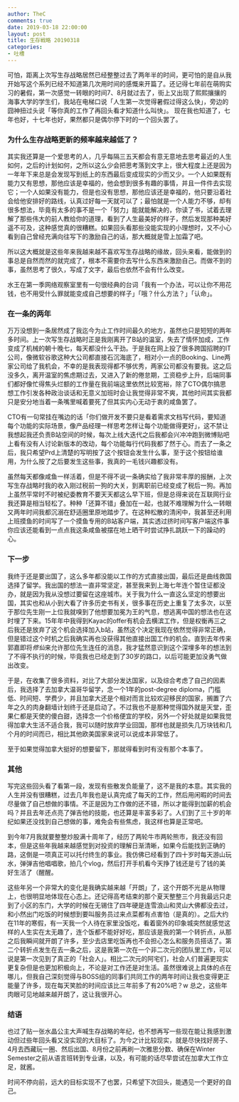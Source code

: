 ```yaml
---
author: TheC
comments: true
date: 2019-03-18 22:00:00
layout: post
title: 生存戦略 20190318
categories:
- 吐槽
---
```


可怕，距离上次写生存战略居然已经整整过去了两年半的时间，更可怕的是自从我开始写这个系列已经不知道第几次用时间的感慨来开篇了。还记得七年前在萌购实习的暑假，第一次感觉一转眼的时间7、8月就过去了，街上又出现了熙熙攘攘的海事大学的学生们，我站在电梯口说「人生第一次觉得暑假过得这么快」，旁边的囧神扭过头说「等你真的工作了再回头看才知道什么叫快」。
现在我也知道了，七年也好，十七年也好，果然都只是偶尔停下时的一个回头罢了。


### 为什么生存战略更新的频率越来越低了？

其实我还算是一个爱思考的人，几乎每隔三五天都会有意无意地去思考最近的人生如何，之后的计划如何，之所以这么少会把思考落到文字上，很大程度上还是因为一年年下来总是会发现写到纸上的东西最后变成现实的少而又少。一个人如果既有能力又有思想，那他应该是幸福的，他会想到很多有趣的事情，并且一件件去实现它；一个人如果没有能力，但是也没有思想，那他应该还是幸福的，他只要沿着社会给他安排好的路线，认真过好每一天就可以了；最怕就是一个人能力不够，却有很多想法，毕竟有太多的事不是一个「努力」能就能解决的，你读了书，试着去理解了那些伟大的前人教给你的道理，看到了人生最美好的样子，然后发现那种美好遥不可及，这种感觉真的很糟糕。如果回头看那些没能实现的小理想时，又不小心看到自己曾经充满向往写下的激励自己的话，那大概就是雪上加霜了吧。

所以这大概就是这些年来我越来越不喜欢写生存战略的缘故，回头来看，能做到的事总是自然而然的就完成了，根本不需要你去写什么东西来激励自己。而做不到的事，虽然思考了很久，写成了文字，最后也依然不会有什么改变。

水王在第一季网络观察室里有一句很经典的台词「我有一个办法，可以让你不用花钱，也不用受什么罪就能变成自己想要的样子」「哦？什么方法？」「认命」。


### 在一条的两年

万万没想到一条居然成了我迄今为止工作时间最久的地方，虽然也只是短短的两年多时间。上一次写生存战略时正是我刚离开了B站的温室，失去了情怀加成，工作变成了机械的朝十晚七，每天都没什么干劲。于是我在网上投了很多跨国招聘的IT公司，像微软谷歌这种大公司都直接石沉海底了，相对小一点的Booking、Line两家公司给了我机会，不幸的是我表现得都不够优秀，两家公司都没有要我。这之后没多久，离开温室的焦虑期过去，又进入了新的倦怠期，工资稳步上升，后端同事们都好像忙得焦头烂额的工作量在我前端这里依然比较宽裕，除了CTO偶尔搞思想工作引发各种政治谈话和无意义加班时会让我觉得非常不爽，其他时间其实我都只是安分地当着一条嘴里喊着要死了但其实内心无动于衷的咸鱼罢了。

CTO有一句常挂在嘴边的话「你们做开发不要只是看着需求文档写代码，要知道每个功能的实际场景，像产品经理一样思考怎样让每个功能做得更好」，这不禁让我想起我还负责B站空间的时候，每次上线大迭代之后我都会兴冲冲跑到微博贴吧上看有没有人讨论新版本的改动，每个功能每行代码我都了然于心。而去了一条之后，我只希望Prd上清楚的写明按了这个按钮会发生什么事，至于这个按钮给谁用，为什么按了之后要发生这些事，我真的一毛钱兴趣都没有。

虽然每天都像咸鱼一样活着，但是不得不说一条确实给了我非常丰厚的报酬，上次写生存战略时我的收入刚过税前一狗的大关，到离职前已经变成了税后一狗。再加上虽然平常时不时被纪委教育不要天天都这么早下班，但是总得来说在互联网行业我还算是相当轻松了。种种「还算不错」叠加在一起，也就不难理解为什么一转眼又两年时间我都沉溺在舒适圈里原地踏步了。在这种松散的清闲中，我甚至还利用上班摸鱼的时间写了一个摸鱼专用的B站客户端，其实透过挤时间写客户端这件事你应该还能看到一点点我这条咸鱼被摆在地上晒干时尝试挣扎跳跃一下的躁动的心。


### 下一步

我终于还是要出国了，这么多年都没能以工作的方式直接出国，最后还是曲线救国选择了留学。我出国的想法一直非常坚定，甚至我来到上海七年连个暂住证都没办，就是因为我从没想过要留在这座城市。关于我为什么一直这么坚定的想要出国，其实也和从小到大看了许多历史书有关，很多事在历史上重复了太多次，以至于那位先生刚一上位我就嗅到了他想要加冕为王的气息，想逃离中国的想法也在这时埋了下来。15年年中我得到Kayac的offer有机会去横滨工作，但是权衡再三之后我还是放弃了这个机会选择加入b站，虽然这个决定我现在依然觉得非常正确，但是错过这个时机之后我确实再也没获得其他直接出国工作的机会。直到去年传来郭嘉即将*修仙*来允许那位先生连任的消息，我才猛然意识到这个深埋多年的想法到了不得不执行的时候，毕竟我也已经走到了30岁的路口，以后可能更加没勇气做出改变。

于是，在收集了很多资料，对比了大部分发达国家，以及综合考虑了自己的因素后，我选择了去加拿大温哥华留学，念一个1年的post-degree diploma，门槛低、时间短、学费少，并且加拿大还是个相对而言比较欢迎移民的国家，搁置了六年之久的肉身翻墙计划终于还是启动了。不过我也不是那种觉得国外就是天堂，歪果仁都是天使的傻白甜，选择念一个价格便宜的学校，另外一个好处就是如果我觉得加拿大生活不适合我，我可以随时放弃学业回国，那样也就是损失几万块钱和几个月的时间而已，相比其他欧美国家来说可以说成本非常低了。

至于如果觉得加拿大挺好的想要留下，那就得看到时有没有那个本事了。


### 其他

写完这些回头看了看第一段，发现有些散发负能量了，这不是我的本意。其实我的人生并没有很糟糕，过去几年我也是认真完成了每天的工作，然后用闲暇的时间去尽量做了自己想做的事情。不正是因为工作做的还不错，所以才能得到加薪的机会吗？并且去年还点亮了弹吉他的技能，也还算是丰富多彩了。人们到了三十岁的年纪如果还没找到自己想做的事，难免会有些焦虑，我这样也算是正常吧。

到今年7月我就要整整炒股满十周年了，经历了两轮牛市两轮熊市，我还没有回本，但是这些年我越来越感觉到对投资的理解日渐清晰，如果今后能找到正确的路，这倒是一项真正可以托付终生的事业。我仿佛已经看到了四十岁时每天游山玩水，弹弹吉他唱唱歌，拍几个vlog，然后打开手机看今天挣了钱还是亏了钱的美好生活了（醒醒。

这些年另一个非常大的变化是我确实越来越「开朗」了，这个开朗不光是从物理上，也很明显地体现在心态上。还记得高考结束的那个夏天整整三个月我最远只走到了小区的东门，大学的时候在无锡住了四年硬是连雪浪山和灵山大佛都没去过，和小然出门吃饭的时候想到要叫服务员过来点菜都有点害怕（是真的）。之后大约在11年的寒假，有一天我一个人待在家里没饭吃，看着窗外的印象城突然就感觉这样的人生实在太无趣了，连个饭都不能好好吃，那应该是我的第一个转折点，从那之后我瞬间就开朗了许多，至少去店里吃饭再也不会担心怎么和服务员搭话了。第二个转折点发生在去一条之后，这是我第一次在一个非二次元的团队里工作，可以说是第一次见到了真正的「社会人」。相比二次元的阿宅们，社会人们普遍更现实更复杂但是也更加积极向上，不论是对工作还是对生活。虽然很难说上具体的点在哪儿，但我自己深刻觉得与BOSS组的同事们共同工作的两年时间让我也变得更正能量了许多，现在每天笑脸的时间应该比三年前多了有20%吧？w 总之，这些年肉眼可见地越来越开朗了，这让我很开心。


### 结语

也过了贴一张水晶公主大声喊生存战略的年纪，也不想再写一些现在能让我感到激动但过些年回头看又没实现的大目标了。为今之计比较现实，就是尽快找好房子、4月去西藏玩一圈、然后出国、8月份之前再刷一次雅思分数、确保在Winter Semester之前从语言班转到专业课，以及，有可能的话尽早尝试在加拿大工作立足，就酱。

时间不停向前，远大的目标实现不了也罢，只希望下次回头，能遇见一个更好的自己。